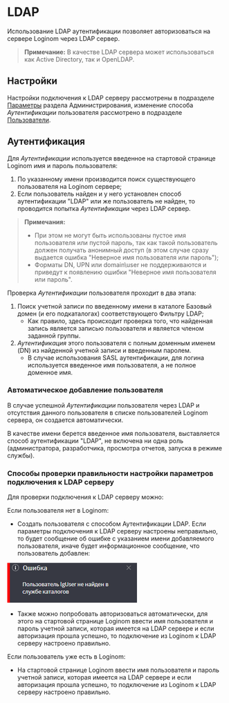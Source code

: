 # LDAP

Использование LDAP аутентификации позволяет авторизоваться на сервере Loginom через LDAP сервер.

>**Примечание:** В качестве LDAP сервера может использоваться как Active Directory, так и OpenLDAP.

## Настройки

Настройки подключения к LDAP серверу рассмотрены в подразделе [Параметры](./parameters.md#parametry-ldap) раздела Администрирования, изменение способа *Аутентификации* пользователя рассмотрено в подразделе [Пользователи](./users.md).

## Аутентификация

Для *Аутентификации* используется введенное на стартовой странице Loginom имя и пароль пользователя:

1. По указанному имени производится поиск существующего пользователя на Loginom сервере;
2. Если пользователь найден и у него установлен способ аутентификации "LDAP" или же пользователь не найден, то проводится попытка *Аутентификации* через LDAP сервер.

>**Примечания:**
>
> * При этом не могут быть использованы пустое имя пользователя или пустой пароль, так как такой пользователь должен получать анонимный доступ (в этом случае сразу выдается ошибка "Неверное имя пользователя или пароль");
> * Форматы DN, UPN или domain\user не поддерживаются и приведут к появлению ошибки "Неверное имя пользователя или пароль".

Проверка *Аутентификации* пользователя проходит в два этапа:

1. Поиск учетной записи по введенному имени в каталоге Базовый домен (и его подкаталогах) соответствующего Фильтру LDAP;
   * Как правило, здесь происходит проверка того, что найденная запись является записью пользователя и является членом заданной группы.
2. *Аутентификация* этого пользователя с полным доменным именем (DN) из найденной учетной записи и введенным паролем.
   * В случае использования SASL аутентификации, для логина используется введенное имя пользователя, а не полное доменное имя.

### Автоматическое добавление пользователя

В случае успешной *Аутентификации* пользователя через LDAP и отсутствия данного пользователя в списке пользователей Loginom сервера, он создается автоматически.

В качестве имени берется введенное имя пользователя, выставляется способ аутентификации "LDAP", не включена ни одна роль (администратора, разработчика, просмотра отчетов, запуска в режиме службы).

### Способы проверки правильности настройки параметров подключения к LDAP серверу

Для проверки подключения к LDAP серверу можно:

Если пользователя нет в Loginom:

* Создать пользователя с способом Аутентификации LDAP. Если параметры подключения к LDAP серверу настроены неправильно, то будет сообщение об ошибке с указанием имени добавляемого пользователя, иначе будет информационное сообщение, что пользователь добавлен:

![Ошибка добавления LDAP пользователя в Loginom.](./ldap-checkup-1.png)

* Также можно попробовать авторизоваться автоматически, для этого на стартовой странице Loginom ввести имя пользователя и пароль учетной записи, которая имеется на LDAP сервере и если авторизация прошла успешно, то подключение из Loginom к LDAP серверу настроено правильно.

Если пользователь уже есть в Loginom:

* На стартовой странице Loginom ввести имя пользователя и пароль учетной записи, которая имеется на LDAP сервере и если авторизация прошла успешно, то подключение из Loginom к LDAP серверу настроено правильно.
